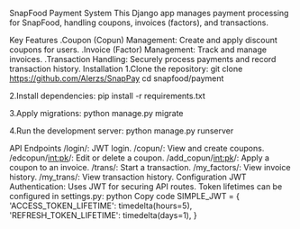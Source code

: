 SnapFood Payment System
This Django app manages payment processing for SnapFood, handling coupons, invoices (factors), and transactions.

Key Features
.Coupon (Copun) Management: Create and apply discount coupons for users.
.Invoice (Factor) Management: Track and manage invoices.
.Transaction Handling: Securely process payments and record transaction history.
Installation
1.Clone the repository:
git clone https://github.com/Alerzs/SnapPay
cd snapfood/payment

2.Install dependencies:
pip install -r requirements.txt

3.Apply migrations:
python manage.py migrate

4.Run the development server:
python manage.py runserver

API Endpoints
/login/: JWT login.
/copun/: View and create coupons.
/edcopun/<int:pk>/: Edit or delete a coupon.
/add_copun/<int:pk>/: Apply a coupon to an invoice.
/trans/: Start a transaction.
/my_factors/: View invoice history.
/my_trans/: View transaction history.
Configuration
JWT Authentication: Uses JWT for securing API routes. Token lifetimes can be configured in settings.py:
python
Copy code
SIMPLE_JWT = {
    'ACCESS_TOKEN_LIFETIME': timedelta(hours=5),
    'REFRESH_TOKEN_LIFETIME': timedelta(days=1),
}
